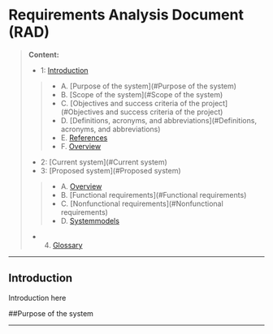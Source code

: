 Requirements Analysis Document (RAD)
==================
> **Content:**
> -  1: [Introduction](#Introduction)
>> - A. [Purpose of the system](#Purpose of the system)
>> - B. [Scope of the system](#Scope of the system)
>> - C. [Objectives and success criteria of the project](#Objectives and success criteria of the project)
>> - D. [Definitions, acronyms, and abbreviations](#Definitions, acronyms, and abbreviations)
>> - E. [References](#References)
>> - F. [Overview](#Overview)
> - 2: [Current system](#Current system)
> - 3: [Proposed system](#Proposed system)
>> - A. [Overview](#Overview)
>> - B. [Functional requirements](#Functional requirements)
>> - C. [Nonfunctional requirements](#Nonfunctional requirements)
>> - D. [Systemmodels](#Systemmodels)
> - 4. [Glossary](#Glossary)


----------


Introduction
-------------------
Introduction here

##Purpose of the system
____________

